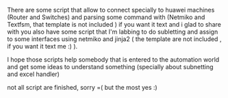 There are some script that allow to connect specially to huawei machines (Router and Switches) and parsing some command with (Netmiko and Textfsm, that template is not included ) if you want it text and i glad to share with you also have some script that I'm labbing to do subletting and assign to some interfaces using netmiko and jinja2 ( the template are not included , if you want it text me :) ).

I hope those scripts help somebody that is entered to the automation world and get some ideas to understand something (specially about subnetting and excel handler)

not all script are finished, sorry =( but the most yes :)
